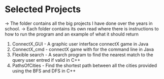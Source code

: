 # Selected Projects

-> The folder contains all the big projects I have done over the years in school. 
-> Each folder contains its own read where there is instructions to how to run the program and an example 
  of what it should return
 
 1. ConnectX_GUI - A graphic user interface connectX game in Java
 2. ConnectX_cmd - connectX game with for the command line in Java
 3. Flexible search - A search program to find the nearest match to the query user entred if valid in C++
 4. PathsOfCities - Find the shortest path between all the cities provided using the BFS and DFS in C++
